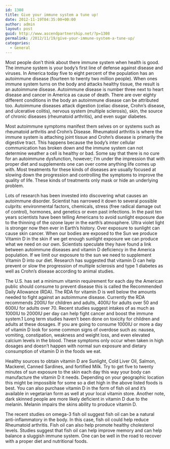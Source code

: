 ```yaml
---
id: 1308
title: Give your immune system a tune up!
date: 2012-11-19T04:35:00+00:00
author: admin
layout: post
guid: http://www.ascendpartnership.net/?p=1308
permalink: /2012/11/19/give-your-immune-system-a-tune-up/
categories:
  - General
---
```

Most people don’t think about there immune system when health is good. The immune system is your body’s first line of defense against disease and viruses. In America today five to eight percent of the population has an autoimmune disease (fourteen to twenty two million people). When ones immune system turns on the body and attacks healthy tissue, the result is an autoimmune disease. Autoimmune disease is number three next to heart disease and cancer in America as cause of death. There are over eighty different conditions in the body an autoimmune disease can be attributed too. Autoimmune diseases attack digestion (celiac disease, Crohn’s disease, and ulcerative colitis), nervous system (multiple sclerosis), skin, the source of chronic diseases (rheumatoid arthritis), and even sugar diabetes.

Most autoimmune symptoms manifest them selves on or systems such as rheumatoid arthritis and Crohn’s Disease. Rheumatoid arthritis is where the immune system is attaching joint tissue and Crohn’s disease is primarily the digestive tract. This happens because the body’s inter cellular communication has broken down and the immune system can not determine weather a cell is healthy or bad. Some say that there is no cure for an autoimmune dysfunction, however; I’m under the impression that with proper diet and supplements one can over come anything life comes up with. Most treatments for these kinds of diseases are usually focused at slowing down the progression and controlling the symptoms to improve the quality of life. These kinds of treatments only mask or hide an underlying problem.

Lots of research has been invested into discovering what causes an autoimmune disorder. Scientist has narrowed it down to several possible culprits: environmental factors, chemicals, stress (free radical damage out of control), hormones, and genetics or even past infections. In the past ten years scientists have been telling Americans to avoid sunlight exposure due to the thinning of the ozone layer in the earth’s atmosphere. Ultra violet light is stronger now then ever in Earth’s history. Over exposure to sunlight can cause skin cancer. When our bodies are exposed to the Sun we produce Vitamin D in the skin if we get enough sunlight exposure we can produce what we need on our own. Scientists speculate they have found a link between autoimmune diseases and vitamin D deficiency in the America population. If we limit our exposure to the sun we need to supplement Vitamin D into our diet. Research has suggested that vitamin D can help prevent or slow the progression of multiple sclerosis and type 1 diabetes as well as Crohn’s disease according to animal studies.

The U.S. has set a minimum vitamin requirement for each day the American public should consume to prevent disease this is called the Recommended Daily Allowance (RDA). The RDA for vitamin D is well below the amounts needed to fight against an autoimmune disease. Currently the RDA recommends 200IU for children and adults, 400IU for adults over 50 and 600IU for adults over 70. Recent studies suggest intakes of as much as 1000IU to 2000IU per day can help fight cancer and boost the immune system.1 Long term studies haven’t been done on toxicity for children and adults at these dosages. If you are going to consume 1000IU or more a day of vitamin D look for some common signs of overdose such as: nausea, vomiting, constipation, weakness and weight loss, and even elevated calcium levels in the blood. These symptoms only occur when taken in high dosages and doesn’t happen with normal sun exposure and dietary consumption of vitamin D in the foods we eat.

Healthy sources to obtain vitamin D are Sunlight, Cold Liver Oil, Salmon, Mackerel, Canned Sardines, and fortified Milk. Try to get five to twenty minutes of sun exposure to the skin each day this way your body can manufacture the vitamin D it needs. Depending on your geographic location this might be impossible for some so a diet high in the above listed foods is best. You can also purchase vitamin D in the form of fish oil and it’s available in vegetarian form as well at your local vitamin store. Another note, dark skinned people are more likely deficient in vitamin D due to the melanin. Melanin impairs the skins ability to produce vitamin D.

The recent studies on omega-3 fish oil suggest fish oil can be a natural anti-inflammatory in the body. In this case, fish oil could help reduce Rheumatoid arthritis. Fish oil can also help promote healthy cholesterol levels. Studies suggest that fish oil can help improve memory and can help balance a sluggish immune system. One can be well in the road to recover with a proper diet and nutritional foods.